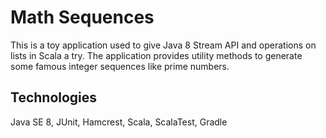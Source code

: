 # Math Sequences
This is a toy application used to give Java 8 Stream API and operations on lists in Scala a try.
The application provides utility methods to generate some famous integer sequences like prime numbers.

## Technologies
Java SE 8, JUnit, Hamcrest, Scala, ScalaTest, Gradle